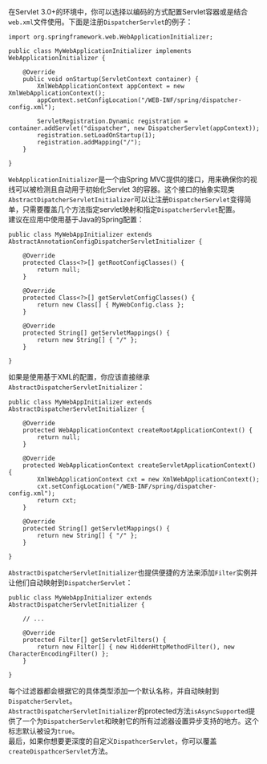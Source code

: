 在Servlet 3.0+的环境中，你可以选择以编码的方式配置Servlet容器或是结合`web.xml`文件使用。下面是注册`DispatcherServlet`的例子：

```
import org.springframework.web.WebApplicationInitializer;

public class MyWebApplicationInitializer implements WebApplicationInitializer {

    @Override
    public void onStartup(ServletContext container) {
        XmlWebApplicationContext appContext = new XmlWebApplicationContext();
        appContext.setConfigLocation("/WEB-INF/spring/dispatcher-config.xml");

        ServletRegistration.Dynamic registration = container.addServlet("dispatcher", new DispatcherServlet(appContext));
        registration.setLoadOnStartup(1);
        registration.addMapping("/");
    }

}
```
`WebApplicationInitializer`是一个由Spring MVC提供的接口，用来确保你的视线可以被检测且自动用于初始化Servlet 3的容器。这个接口的抽象实现类`AbstractDipatcherServletInitializer`可以让注册`DispatcherServlet`变得简单，只需要覆盖几个方法指定servlet映射和指定`DispatcherServlet`配置。  
建议在应用中使用基于Java的Spring配置：  

```
public class MyWebAppInitializer extends AbstractAnnotationConfigDispatcherServletInitializer {

    @Override
    protected Class<?>[] getRootConfigClasses() {
        return null;
    }

    @Override
    protected Class<?>[] getServletConfigClasses() {
        return new Class[] { MyWebConfig.class };
    }

    @Override
    protected String[] getServletMappings() {
        return new String[] { "/" };
    }

}
```
如果是使用基于XML的配置，你应该直接继承`AbstractDispatcherServletInitializer`：

```
public class MyWebAppInitializer extends AbstractDispatcherServletInitializer {

    @Override
    protected WebApplicationContext createRootApplicationContext() {
        return null;
    }

    @Override
    protected WebApplicationContext createServletApplicationContext() {
        XmlWebApplicationContext cxt = new XmlWebApplicationContext();
        cxt.setConfigLocation("/WEB-INF/spring/dispatcher-config.xml");
        return cxt;
    }

    @Override
    protected String[] getServletMappings() {
        return new String[] { "/" };
    }

}
```

`AbstractDispatcherServletInitializer`也提供便捷的方法来添加`Filter`实例并让他们自动映射到`DispatcherServlet`：

```
public class MyWebAppInitializer extends AbstractDispatcherServletInitializer {

    // ...

    @Override
    protected Filter[] getServletFilters() {
        return new Filter[] { new HiddenHttpMethodFilter(), new CharacterEncodingFilter() };
    }

}
```
每个过滤器都会根据它的具体类型添加一个默认名称，并自动映射到`DispatcherServlet`。  
`AbstractDispatcherServletInitializer`的protected方法`isAsyncSupported`提供了一个为`DispatcherServlet`和映射它的所有过滤器设置异步支持的地方。这个标志默认被设为`true`。  
最后，如果你想要更深度的自定义`DispathcerServlet`，你可以覆盖`createDispathcerServlet`方法。